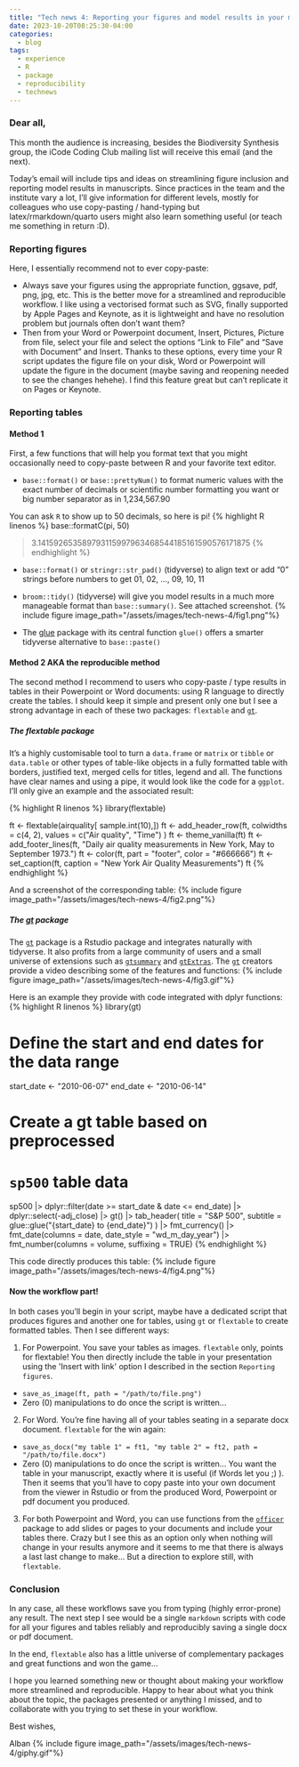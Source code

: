 ```yaml
---
title: "Tech news 4: Reporting your figures and model results in your manuscript"
date: 2023-10-20T08:25:30-04:00
categories:
  - blog
tags:
  - experience
  - R
  - package
  - reproducibility
  - technews
---
```

### Dear all,

This month the audience is increasing, besides the Biodiversity Synthesis group, the iCode Coding Club mailing list will receive this email (and the next).

Today’s email will include tips and ideas on streamlining figure inclusion and reporting model results in manuscripts. Since practices in the team and the institute vary a lot, I’ll give information for different levels, mostly for colleagues who use copy-pasting / hand-typing but latex/rmarkdown/quarto users might also learn something useful (or teach me something in return :D).

### Reporting figures

Here, I essentially recommend not to ever copy-paste:

 - Always save your figures using the appropriate function, ggsave, pdf, png, jpg, etc.  This is the better move for a streamlined and reproducible workflow. I like using a vectorised format such as SVG, finally supported by Apple Pages and Keynote, as it is lightweight and have no resolution problem but journals often don’t want them?
 - Then from your Word or Powerpoint document, Insert, Pictures, Picture from file, select your file and select the options “Link to File” and “Save with Document” and Insert. Thanks to these options, every time your R script updates the figure file on your disk, Word or Powerpoint will update the figure in the document (maybe saving and reopening needed to see the changes hehehe). I find this feature great but can’t replicate it on Pages or Keynote.

### Reporting tables

#### Method 1

First, a few functions that will help you format text that you might occasionally need to copy-paste between R and your favorite text editor.
 - `base::format()` or `base::prettyNum()` to format numeric values with the exact number of decimals or scientific number formatting you want or big number separator as in 1,234,567.90

You can ask `R` to show up to 50 decimals, so here is pi!
{% highlight R linenos %}
base::formatC(pi, 50)
> 3.141592653589793115997963468544185161590576171875
{% endhighlight %}

 - `base::format()` or `stringr::str_pad()` (tidyverse) to align text or add “0” strings before numbers to get 01, 02, …, 09, 10, 11
 - `broom::tidy()` (tidyverse) will give you model results in a much more manageable format than `base::summary()`. See attached screenshot.
{% include figure image_path="/assets/images/tech-news-4/fig1.png"%}

 - The [glue][glue] package with its central function `glue()` offers a smarter tidyverse alternative to `base::paste()`

#### Method 2 AKA the reproducible method

The second method I recommend to users who copy-paste / type results in tables in their Powerpoint or Word documents: using R language to directly create the tables.
I should keep it simple and present only one but I see a strong advantage in each of these two packages: `flextable` and [`gt`][gt].

##### The flextable package

It’s a highly customisable tool to turn a `data.frame` or `matrix` or `tibble` or `data.table` or other types of table-like objects in a fully formatted table with borders, justified text, merged cells for titles, legend and all. The functions have clear names and using a pipe, it would look like the code for a `ggplot`. I’ll only give an example and the associated result:

{% highlight R linenos %}
  library(flextable)

  ft <- flextable(airquality[ sample.int(10),])
  ft <- add_header_row(ft,
    colwidths = c(4, 2),
    values = c("Air quality", "Time")
  )
  ft <- theme_vanilla(ft)
  ft <- add_footer_lines(ft, "Daily air quality measurements in New York, May to September 1973.")
  ft <- color(ft, part = "footer", color = "#666666")
  ft <- set_caption(ft,
                    caption = "New York Air Quality Measurements")
  ft
{% endhighlight %}

And a screenshot of the corresponding table:
{% include figure image_path="/assets/images/tech-news-4/fig2.png"%}

##### The [gt][gt] package

The [`gt`][gt] package is a Rstudio package and integrates naturally with tidyverse. It also profits from a large community of users and a small universe of extensions such as [`gtsummary`][gtsummary] and [`gtExtras`][gtextras].
The [`gt`][gt] creators provide a video describing some of the features and functions:
{% include figure image_path="/assets/images/tech-news-4/fig3.gif"%}

Here is an example they provide with code integrated with dplyr functions:
{% highlight R linenos %}
  library(gt)
  # Define the start and end dates for the data range
  start_date <- "2010-06-07"
  end_date <- "2010-06-14"

  # Create a gt table based on preprocessed
  # `sp500` table data
  sp500 |>
    dplyr::filter(date >= start_date & date <= end_date) |>
    dplyr::select(-adj_close) |>
    gt() |>
    tab_header(
      title = "S&P 500",
      subtitle = glue::glue("{start_date} to {end_date}")
    ) |>
    fmt_currency() |>
    fmt_date(columns = date, date_style = "wd_m_day_year") |>
    fmt_number(columns = volume, suffixing = TRUE)
{% endhighlight %}

This code directly produces this table:
{% include figure image_path="/assets/images/tech-news-4/fig4.png"%}

#### Now the workflow part!

In both cases you’ll begin in your script, maybe have a dedicated script that produces figures and another one for tables, using `gt` or `flextable` to create formatted tables. Then I see different ways:

1. For Powerpoint. You save your tables as images. `flextable` only, points for flextable! You then directly include the table in your  presentation using the 'Insert with link' option I described in the section  `Reporting figures`.
 - `save_as_image(ft, path = "/path/to/file.png")`
 - Zero (0) manipulations to do once the script is written...
2. For Word.
You’re fine having all of your tables seating in a separate docx document. `flextable` for the win again:
 - `save_as_docx("my table 1" = ft1, "my table 2" = ft2, path = "/path/to/file.docx")`
 - Zero (0) manipulations to do once the script is written…
You want the table in your manuscript, exactly where it is useful (if Words let you ;) ). Then it seems that you’ll have to copy paste into your own document from the viewer in Rstudio or from the produced Word, Powerpoint or pdf document you produced.

3. For both Powerpoint and Word, you can use functions from the [`officer`][officer] package to add slides or pages to your documents and include your tables there. Crazy but I see this as an option only when nothing will change in your results anymore and it seems to me that there is always a last last change to make… But a direction to explore still, with `flextable`.

### Conclusion

In any case, all these workflows save you from typing (highly error-prone) any result. The next step I see would be a single `markdown` scripts with code for all your figures and tables reliably and reproducibly saving a single docx or pdf document.

In the end, `flextable` also has a little universe of complementary packages and great functions and won the game…

I hope you learned something new or thought about making your workflow more streamlined and reproducible. Happy to hear about what you think about the topic, the packages presented or anything I missed, and to collaborate with you trying to set these in your workflow.

Best wishes,

Alban
{% include figure image_path="/assets/images/tech-news-4/giphy.gif"%}

[glue]:      https://glue.tidyverse.org/
[gt]:        https://gt.rstudio.com/
[gtsummary]: https://www.danieldsjoberg.com/gtsummary/
[gtextras]:  https://jthomasmock.github.io/gtExtras/
[officer]:   https://cran.r-project.org/package=officer